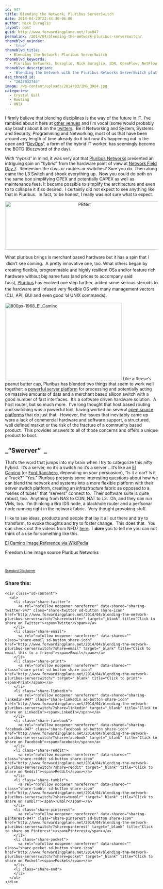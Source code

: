 ```yaml
---
id: 947
title: Blending the Network; Pluribus ServerSwitch
date: 2014-04-20T22:44:30-06:00
author: Nick Buraglio
layout: post
guid: http://www.forwardingplane.net/?p=947
permalink: /2014/04/blending-the-network-pluribus-serverswitch/
themeblvd_noindex:
  - 'true'
themeblvd_title:
  - Blending the Network; Pluribus ServerSwitch
themeblvd_keywords:
  - Pluribus Networks, buraglio, Nick Buraglio, SDN, OpenFlow, NetFlow, sFlow, Network Field Day 7, Network Field Day, NFD, NFD7, Linux
themeblvd_description:
  - 'Blending the Network with the Pluribus Networks ServerSwitch platform.   Combine Network and systems on a powerful based commodity platform. '
dsq_thread_id:
  - "2627032740"
image: /wp-content/uploads/2014/03/IMG_3984.jpg
categories:
  - Crystal Ball
  - Routing
  - UNIX
---
```

I firmly believe that blending disciplines is the way of the future in IT. I&#8217;ve rambled about it here at <a href="http://packetpushers.net/are-certifications-tests-still-worth-your-resources-in-the-day-of-hybrid-it/" target="_blank">other venues</a> and I&#8217;m vocal (some would probably say brash) about it on the <a href="http://www.twitter.com/buraglio" target="_blank">twitters</a>.  Be it Networking and System, Systems and Security, Programming and Networking, most of us that have been around any length of time already do it but now it&#8217;s happening out in the open and &#8220;<a href="http://en.wikipedia.org/wiki/DevOps" target="_blank">DevOps</a>&#8220;, a form of the hybrid IT worker, has seemingly become the BOTD (Buzzword of the day).

With &#8220;_hybrid_&#8221; in mind, it was very apt that <a href="http://www.pluribusnetworks.com/" target="_blank">Pluribus Networks</a> presented an intriguing spin on &#8220;_hybrid_&#8221; from the hardware point of view at <a href="http://techfieldday.com/event/nfd7/" target="_blank">Network Field Day 7</a>.  Remember the days or routers _or_ switches? Sure you do. Then along came the L3 Switch and shook everything up.  Now you could do both on the same box simplifying OPEX and potentially CAPEX as well as maintenance fees. It became possible to simplify the architecture and even to to collapse it if so desired.  I certainly did not expect to see anything like that in Pluribus.  In fact, to be honest, I really was not sure what to expect.

<p style="text-align: center;">
  <a href="http://www.forwardingplane.net/wp-content/uploads/2014/04/PBNet.png"><img class="wp-image-988 aligncenter" alt="PBNet" src="http://www.forwardingplane.net/wp-content/uploads/2014/04/PBNet.png" width="508" height="160" /></a>
</p>

<span style="line-height: 1.5em;">What pluribus brings </span>is <span style="line-height: 1.5em;">merchant based hardware but it has a spin that I  didn&#8217;t see coming.  A pretty innovative one, too. What others</span><span style="line-height: 1.5em;"> began by creating flexible, programmable and highly resilient OSs and/or feature rich hardware without big name fuss (and prices to accompany said fuss), </span><a style="line-height: 1.5em;" href="http://www.pluribusnetworks.com/" target="_blank">Pluribus</a><span style="line-height: 1.5em;"> has evolved one step further, added some serious steroids to the hardware and infused very flexible OS with many management vectors (CLI, API, GUI and even good &#8216;ol UNIX commands). </span>

<img class="alignright  wp-image-958" alt="800px-1968_El_Camino" src="http://www.forwardingplane.net/wp-content/uploads/2014/03/800px-1968_El_Camino.jpg" width="384" height="256" srcset="http://www.forwardingplane.net/wp-content/uploads/2014/03/800px-1968_El_Camino.jpg 800w, http://www.forwardingplane.net/wp-content/uploads/2014/03/800px-1968_El_Camino-300x199.jpg 300w, http://www.forwardingplane.net/wp-content/uploads/2014/03/800px-1968_El_Camino-550x366.jpg 550w" sizes="(max-width: 384px) 100vw, 384px" /> Like a Reese&#8217;s peanut butter cup, Pluribus has blended two things that seem to work well together: a <a href="http://www.pluribusnetworks.com/products/freedom-server-switch-line/" target="_blank">powerful server platform</a> for processing and potentially acting on massive amounts of data and a merchant based silicon switch with a good number of fast interfaces.  It&#8217;s a software driven hardware solution.  A host router, but so much more.  I&#8217;ve long thought that host based routing and switching was a powerful tool, having worked on several <a href="http://www.pfsense.org" target="_blank">open source platforms</a> that do just that.  However, the issues that inevitably came up were a lack of commercial hardware and software support, a structured, well defined market or the risk of the fracture of a community based product.  This provides answers to all of those concerns and offers a unique product to boot.

## _&#8220;Swerver&#8221;  _

That&#8217;s the word that jumps into my brain when I try to categorize this nifty hybrid.  It&#8217;s a server, no it&#8217;s a switch no it&#8217;s a server &#8230;It&#8217;s like an <a href="http://en.wikipedia.org/wiki/Chevrolet_El_Camino" target="_blank">El Camino</a> (or <a href="http://en.wikipedia.org/wiki/Ford_Ranchero‎" target="_blank">Ford Ranchero</a>, depending on your persuasion), &#8220;Is it a car? Is it a Truck?&#8221; &#8220;Yes.&#8221; Pluribus presents some interesting questions about how we can blend the network and systems into a more flexible platform with their server switch platform, creating an _infrastructure_ fabric as opposed to a &#8220;series of tubes&#8221; that &#8220;servers&#8221; connect to.  Their software suite is quite robust, too.  Anything from NAS to CDN, NAT to L3.  Oh, and they can run VMs, too.  I&#8217;m thinking a Bro IDS node, a blackhole router and a perfsonar node running right in the network fabric.  Very thought provoking stuff.

I like to see ideas, products and people that lay it all out there and try to transform, to evoke thoughts and try to foster change.  This does that.  You can check out the videos from NFD7 <a href="http://techfieldday.com/appearance/pluribus-networks-presents-at-networking-field-day-7/" target="_blank">here</a>.  I **_dare_** you to tell me you can not think of a use for something like this.

<a href="http://commons.wikimedia.org/wiki/File:1968_El_Camino.jpg" target="_blank">El Camino Image Reference via WikiPedia</a>

Freedom Line image source Pluribus Networks

&nbsp;

<a style="font-size: 0.75em; line-height: 1.5em;" href="http://www.forwardingplane.net/about/disclaimer/" target="_blank">Standard Disclaimer</a>

<div class="sharedaddy sd-sharing-enabled">
  <div class="robots-nocontent sd-block sd-social sd-social-icon-text sd-sharing">
    <h3 class="sd-title">
      Share this:
    </h3>
    
    <div class="sd-content">
      <ul>
        <li class="share-twitter">
          <a rel="nofollow noopener noreferrer" data-shared="sharing-twitter-947" class="share-twitter sd-button share-icon" href="http://www.forwardingplane.net/2014/04/blending-the-network-pluribus-serverswitch/?share=twitter" target="_blank" title="Click to share on Twitter"><span>Twitter</span></a>
        </li>
        <li class="share-email">
          <a rel="nofollow noopener noreferrer" data-shared="" class="share-email sd-button share-icon" href="http://www.forwardingplane.net/2014/04/blending-the-network-pluribus-serverswitch/?share=email" target="_blank" title="Click to email this to a friend"><span>Email</span></a>
        </li>
        <li class="share-print">
          <a rel="nofollow noopener noreferrer" data-shared="" class="share-print sd-button share-icon" href="http://www.forwardingplane.net/2014/04/blending-the-network-pluribus-serverswitch/" target="_blank" title="Click to print"><span>Print</span></a>
        </li>
        <li class="share-linkedin">
          <a rel="nofollow noopener noreferrer" data-shared="sharing-linkedin-947" class="share-linkedin sd-button share-icon" href="http://www.forwardingplane.net/2014/04/blending-the-network-pluribus-serverswitch/?share=linkedin" target="_blank" title="Click to share on LinkedIn"><span>LinkedIn</span></a>
        </li>
        <li class="share-facebook">
          <a rel="nofollow noopener noreferrer" data-shared="sharing-facebook-947" class="share-facebook sd-button share-icon" href="http://www.forwardingplane.net/2014/04/blending-the-network-pluribus-serverswitch/?share=facebook" target="_blank" title="Click to share on Facebook"><span>Facebook</span></a>
        </li>
        <li class="share-reddit">
          <a rel="nofollow noopener noreferrer" data-shared="" class="share-reddit sd-button share-icon" href="http://www.forwardingplane.net/2014/04/blending-the-network-pluribus-serverswitch/?share=reddit" target="_blank" title="Click to share on Reddit"><span>Reddit</span></a>
        </li>
        <li class="share-tumblr">
          <a rel="nofollow noopener noreferrer" data-shared="" class="share-tumblr sd-button share-icon" href="http://www.forwardingplane.net/2014/04/blending-the-network-pluribus-serverswitch/?share=tumblr" target="_blank" title="Click to share on Tumblr"><span>Tumblr</span></a>
        </li>
        <li class="share-pinterest">
          <a rel="nofollow noopener noreferrer" data-shared="sharing-pinterest-947" class="share-pinterest sd-button share-icon" href="http://www.forwardingplane.net/2014/04/blending-the-network-pluribus-serverswitch/?share=pinterest" target="_blank" title="Click to share on Pinterest"><span>Pinterest</span></a>
        </li>
        <li class="share-pocket">
          <a rel="nofollow noopener noreferrer" data-shared="" class="share-pocket sd-button share-icon" href="http://www.forwardingplane.net/2014/04/blending-the-network-pluribus-serverswitch/?share=pocket" target="_blank" title="Click to share on Pocket"><span>Pocket</span></a>
        </li>
        <li class="share-end">
        </li>
      </ul>
    </div>
  </div>
</div>